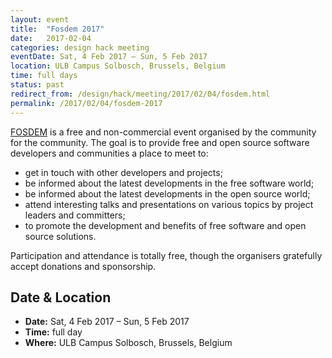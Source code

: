 ```yaml
---
layout: event
title:  "Fosdem 2017"
date:   2017-02-04
categories: design hack meeting
eventDate: Sat, 4 Feb 2017 – Sun, 5 Feb 2017
location: ULB Campus Solbosch, Brussels, Belgium
time: full days
status: past
redirect_from: /design/hack/meeting/2017/02/04/fosdem.html
permalink: /2017/02/04/fosdem-2017
---
```


[FOSDEM](https://fosdem.org/2017/) is a free and non-commercial event organised by the community for the community. The goal is to provide free and open source software developers and communities a place to meet to:

- get in touch with other developers and projects;
- be informed about the latest developments in the free software world;
- be informed about the latest developments in the open source world;
- attend interesting talks and presentations on various topics by project leaders and committers;
- to promote the development and benefits of free software and open source solutions.

Participation and attendance is totally free, though the organisers gratefully accept donations and sponsorship.


## Date & Location

- **Date:** Sat, 4 Feb 2017 – Sun, 5 Feb 2017
- **Time:** full day
- **Where:** ULB Campus Solbosch, Brussels, Belgium
